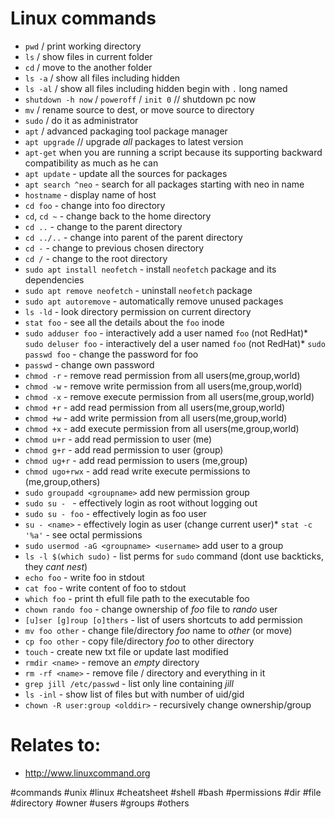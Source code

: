 # Linux commands

* `pwd` / print working directory
* `ls` / show files in current folder
* `cd` / move to the another folder
* `ls -a` / show all files including hidden
* `ls -al` / show all files including hidden begin with `.` long named
* `shutdown -h now` / `poweroff` / `init 0` // shutdown pc now
* `mv` / rename source to dest, or move source to directory
* `sudo` / do it as administrator
* `apt` / advanced packaging tool package manager
* `apt upgrade` // upgrade *all* packages to latest version
* `apt-get` when you are running a script because its supporting backward compatibility as much as he can
* `apt update` - update all the sources for packages
* `apt search ^neo` - search for all packages starting with neo in name
* `hostname` - display name of host
* `cd foo` - change into foo directory
* `cd`, `cd ~` - change back to the home directory
* `cd ..` - change to the parent directory
*  `cd ../..` - change into parent of the parent directory
*  `cd -` - change to previous chosen directory
*  `cd /` - change to the root directory
*  `sudo apt install neofetch` - install `neofetch` package and its dependencies
*  `sudo apt remove neofetch` - uninstall `neofetch` package
*  `sudo apt autoremove` - automatically remove unused packages
* `ls -ld` - look directory permission on current directory
* `stat foo` - see all the details about the `foo` inode
* `sudo adduser foo` - interactively add a user named `foo` (not RedHat)* `sudo deluser foo` - interactively del a user named `foo` (not RedHat)* `sudo passwd foo` - change the password for foo
* `passwd` - change own password
* `chmod -r` - remove read permission from all users(me,group,world)
* `chmod -w` - remove write permission from all users(me,group,world)
* `chmod -x` - remove execute permission from all users(me,group,world)
* `chmod +r` - add read permission from all users(me,group,world)
* `chmod +w` - add write permission from all users(me,group,world)
* `chmod +x` - add execute permission from all users(me,group,world)
* `chmod u+r` - add read permission to user (me)
* `chmod g+r` - add read permission to user (group)
* `chmod ug+r` - add read permission to users (me,group)
* `chmod ugo+rwx` - add read write execute permissions to (me,group,others)
* `sudo groupadd <groupname>` add new permission group
* `sudo su - ` - effectively login as root without logging out
* `sudo su - foo` - effectively login as foo user
* `su - <name>` - effectively login as <name> user (change current user)* `stat -c '%a'` - see octal permissions
* `sudo usermod -aG <groupname> <username>` add user to a group
* `ls -l $(which sudo)` - list perms for `sudo` command (dont use backticks, they *cant nest*)
* `echo foo` - write foo in stdout
* `cat foo` - write content of foo to stdout
* `which foo` - print th efull file path to the executable foo
* `chown rando foo` - change ownership of *foo* file to *rando* user
* `[u]ser [g]roup [o]thers` - list of users shortcuts to add permission
* `mv foo other` - change file/directory *foo* name to *other* (or move)
* `cp foo other` - copy file/directory *foo* to other directory
* `touch` - create new txt file or update last modified
* `rmdir <name>` - remove an *empty* <name> directory
* `rm -rf <name>` - remove file / directory and everything in it
* `grep jill /etc/passwd` - list only line containing *jill*
* `ls -inl` - show list of files but with number of uid/gid
* `chown -R user:group <olddir>` - recursively change ownership/group

# Relates to: 
* http://www.linuxcommand.org

#commands #unix #linux #cheatsheet #shell #bash #permissions #dir #file #directory #owner #users #groups #others
